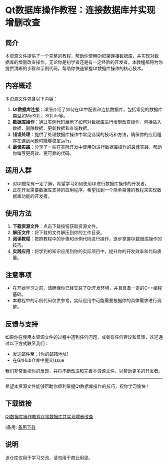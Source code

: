 # Qt数据库操作教程：连接数据库并实现增删改查

## 简介
本资源文件提供了一个完整的教程，帮助你使用Qt框架连接数据库，并实现对数据库的增删改查操作。无论你是初学者还是有一定经验的开发者，本教程都将为你提供清晰的步骤和示例代码，帮助你快速掌握Qt数据库操作的核心技术。

## 内容概述
本资源文件包含以下内容：
1. **Qt数据库连接**：详细介绍了如何在Qt中配置和连接数据库，包括常见的数据库类型如MySQL、SQLite等。
2. **数据库操作**：通过实例代码展示了如何对数据库进行增删改查操作，包括插入数据、删除数据、更新数据和查询数据。
3. **错误处理**：提供了处理数据库操作中常见错误的技巧和方法，确保你的应用程序在遇到问题时能够稳定运行。
4. **最佳实践**：分享了一些在实际开发中使用Qt进行数据库操作的最佳实践，帮助你编写更高效、更可靠的代码。

## 适用人群
- 对Qt框架有一定了解，希望学习如何使用Qt进行数据库操作的开发者。
- 正在开发需要数据库支持的应用程序，希望找到一个简单易懂的教程来实现数据库功能的开发者。

## 使用方法
1. **下载资源文件**：点击下载按钮获取资源文件。
2. **解压文件**：将下载的文件解压到你的工作目录。
3. **阅读教程**：按照教程中的步骤和示例代码进行操作，逐步掌握Qt数据库操作的技巧。
4. **实践应用**：将学到的知识应用到你的实际项目中，提升你的开发效率和代码质量。

## 注意事项
- 在开始学习之前，请确保你已经安装了Qt开发环境，并且具备一定的C++编程基础。
- 本教程中的示例代码仅供参考，实际应用中可能需要根据你的具体需求进行调整。

## 反馈与支持
如果你在使用本资源文件的过程中遇到任何问题，或者有任何建议和反馈，欢迎通过以下方式联系我们：
- 发送邮件至：[你的邮箱地址]
- 在GitHub仓库中提交Issue

我们非常重视你的反馈，并将不断改进和完善本资源文件，以帮助更多的开发者。

---

希望本资源文件能够帮助你顺利掌握Qt数据库操作的技巧，祝你学习愉快！

## 下载链接
[Qt数据库操作教程连接数据库并实现增删改查](https://pan.quark.cn/s/326da4e94b54) 

(备用: [备用下载](https://pan.baidu.com/s/1TP0FpElmtZUKhEB8f3To0g?pwd=hi080)

## 说明

该仓库仅用于学习交流，请勿用于商业用途。
